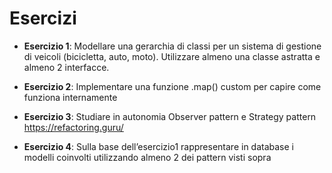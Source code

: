 # Esercizi

- **Esercizio 1**: Modellare una gerarchia di classi per un sistema di gestione di veicoli (bicicletta, auto, moto). Utilizzare almeno una classe astratta e almeno 2 interfacce.

- **Esercizio 2**: Implementare una funzione .map() custom per capire come funziona internamente

- **Esercizio 3**: Studiare in autonomia Observer pattern e Strategy pattern https://refactoring.guru/

- **Esercizio 4**: Sulla base dell’esercizio1 rappresentare in database i modelli coinvolti utilizzando almeno 2 dei pattern visti sopra
